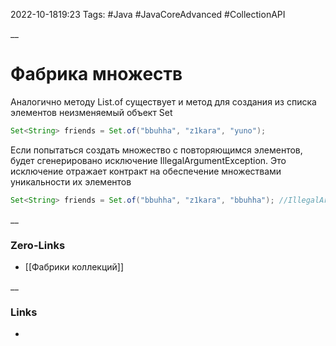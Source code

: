 2022-10-1819:23
Tags: #Java #JavaCoreAdvanced #CollectionAPI 

__
# Фабрика множеств
Аналогично методу List.of существует и метод для создания из списка элементов неизменяемый объект Set
```java
Set<String> friends = Set.of("bbuhha", "z1kara", "yuno");
```
Если попытаться создать множество с повторяющимся элементов, будет сгенерировано исключение IllegalArgumentException. Это исключение отражает контракт на обеспечение множествами уникальности их элементов
```java
Set<String> friends = Set.of("bbuhha", "z1kara", "bbuhha"); //IllegalArgumentException
```

__
### Zero-Links
- [[Фабрики коллекций]]

__
### Links
- 

